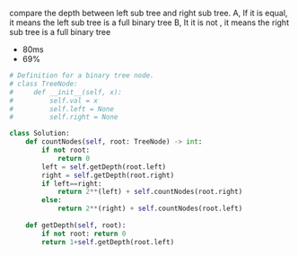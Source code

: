 compare the depth between left sub tree and right sub tree.
A, If it is equal, it means the left sub tree is a full binary tree
B, It it is not , it means the right sub tree is a full binary tree

- 80ms
- 69%

```python
# Definition for a binary tree node.
# class TreeNode:
#     def __init__(self, x):
#         self.val = x
#         self.left = None
#         self.right = None

class Solution:
    def countNodes(self, root: TreeNode) -> int:
        if not root:
            return 0
        left = self.getDepth(root.left)
        right = self.getDepth(root.right)
        if left==right:
            return 2**(left) + self.countNodes(root.right)
        else:
            return 2**(right) + self.countNodes(root.left)
        
    def getDepth(self, root):
        if not root: return 0
        return 1+self.getDepth(root.left)
```